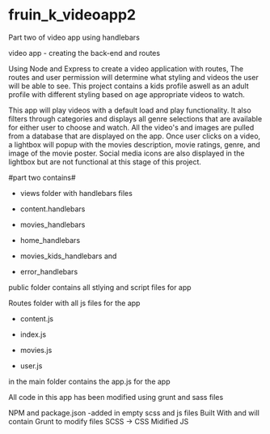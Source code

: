 # fruin_k_videoapp2
Part two of video app using handlebars 

video app - creating the back-end and routes

Using Node and Express to create a video application with routes, The routes and user permission will determine what styling and videos the user will be able to see. This project contains a kids profile aswell as an adult profile with different styling based on age appropriate videos to watch.

This app will play videos with a default load and play functionality. It also filters through categories and displays all genre selections that are available for either user to choose and watch. All the video's and images are pulled from a database that are displayed on the app. Once user clicks on a video, a lightbox will popup with the movies description, movie ratings, genre, and image of the movie poster. Social media icons are also displayed in the lightbox but are not functional at this stage of this project.

#part two contains#
- views folder with handlebars files

- content.handlebars
- movies_handlebars
- home_handlebars
- movies_kids_handlebars and
- error_handlebars

public folder contains all stlying and script files for app

Routes folder with all js files for the app

- content.js

- index.js

- movies.js

- user.js

in the main folder contains the app.js for the app

All code in this app has been modified using grunt and sass files

NPM and package.json -added in empty scss and js files
Built With and will contain
Grunt to modify files
SCSS -> CSS
Midified JS

